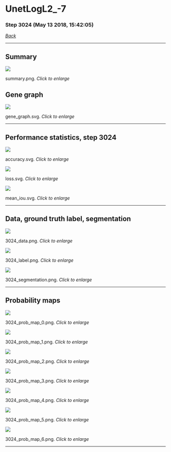 # UnetLogL2_-7

### Step 3024 (May 13 2018, 15:42:05)

[_Back_](..)

---

## Summary

<div class="images"><a href="media/summary.png"><img  src="media/summary.png" align="center"></a><p>summary.png. <i>Click to enlarge</i></p></div>

## Gene graph

<div class="images"><a href="media/gene_graph.svg"><img  src="media/gene_graph.svg" align="center"></a><p>gene_graph.svg. <i>Click to enlarge</i></p></div>

---

## Performance statistics, step 3024

<div class="images"><a href="media/accuracy.svg"><img class="mini" src="media/accuracy.svg" align="center"></a><p>accuracy.svg. <i>Click to enlarge</i></p></div>
<div class="images"><a href="media/loss.svg"><img class="mini" src="media/loss.svg" align="center"></a><p>loss.svg. <i>Click to enlarge</i></p></div>
<div class="images"><a href="media/mean_iou.svg"><img class="mini" src="media/mean_iou.svg" align="center"></a><p>mean_iou.svg. <i>Click to enlarge</i></p></div>

---

## Data, ground truth label, segmentation

<div class="images"><a href="media/3024_data.png"><img class="mini" src="media/3024_data.png" align="center"></a><p>3024_data.png. <i>Click to enlarge</i></p></div>
<div class="images"><a href="media/3024_label.png"><img class="mini" src="media/3024_label.png" align="center"></a><p>3024_label.png. <i>Click to enlarge</i></p></div>
<div class="images"><a href="media/3024_segmentation.png"><img class="mini" src="media/3024_segmentation.png" align="center"></a><p>3024_segmentation.png. <i>Click to enlarge</i></p></div>

---

## Probability maps

<div class="images"><a href="media/3024_prob_map_0.png"><img class="mini" src="media/3024_prob_map_0.png" align="center"></a><p>3024_prob_map_0.png. <i>Click to enlarge</i></p></div>
<div class="images"><a href="media/3024_prob_map_1.png"><img class="mini" src="media/3024_prob_map_1.png" align="center"></a><p>3024_prob_map_1.png. <i>Click to enlarge</i></p></div>
<div class="images"><a href="media/3024_prob_map_2.png"><img class="mini" src="media/3024_prob_map_2.png" align="center"></a><p>3024_prob_map_2.png. <i>Click to enlarge</i></p></div>
<div class="images"><a href="media/3024_prob_map_3.png"><img class="mini" src="media/3024_prob_map_3.png" align="center"></a><p>3024_prob_map_3.png. <i>Click to enlarge</i></p></div>
<div class="images"><a href="media/3024_prob_map_4.png"><img class="mini" src="media/3024_prob_map_4.png" align="center"></a><p>3024_prob_map_4.png. <i>Click to enlarge</i></p></div>
<div class="images"><a href="media/3024_prob_map_5.png"><img class="mini" src="media/3024_prob_map_5.png" align="center"></a><p>3024_prob_map_5.png. <i>Click to enlarge</i></p></div>
<div class="images"><a href="media/3024_prob_map_6.png"><img class="mini" src="media/3024_prob_map_6.png" align="center"></a><p>3024_prob_map_6.png. <i>Click to enlarge</i></p></div>

---


